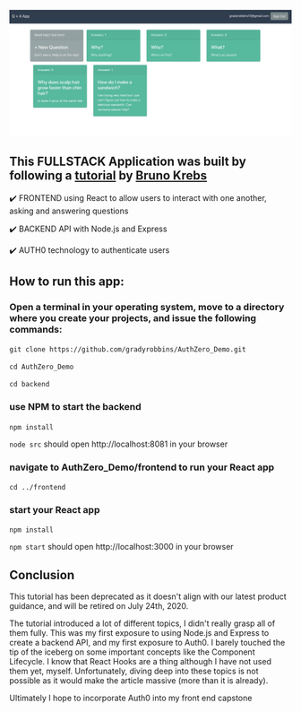 
![screenshot](./images/screenshot.png)


## This FULLSTACK Application was built by following a [tutorial](https://auth0.com/blog/react-tutorial-building-and-securing-your-first-app/)  by  [Bruno Krebs](https://auth0.com/blog/authors/bruno-krebs/)

:heavy_check_mark: FRONTEND using React to allow users to interact with one another, asking and answering questions

:heavy_check_mark: BACKEND API with Node.js and Express

:heavy_check_mark: AUTH0 technology to authenticate users 


## How to run this app:
### Open a terminal in your operating system, move to a directory where you create your projects, and issue the following commands:

```git clone https://github.com/gradyrobbins/AuthZero_Demo.git ```

```cd AuthZero_Demo```

```cd backend```

### use NPM to start the backend 
```npm install```

```node src``` should open http://localhost:8081 in your browser  

### navigate to AuthZero_Demo/frontend to run your React app

```cd ../frontend```

### start your React app
```npm install ```

```npm start``` should open http://localhost:3000 in your browser

## Conclusion 
This tutorial has been deprecated as it doesn't align with our latest product guidance, and will be retired on July 24th, 2020.  

The tutorial introduced a lot of different topics, I didn't really grasp all of them fully.  This was my first exposure to using Node.js and Express to create a backend API, and my first exposure to Auth0.  I barely touched the tip of the iceberg on some important concepts like the Component Lifecycle.  I know that React Hooks are a thing although I have not used them yet, myself.  Unfortunately, diving deep into these topics is not possible as it would make the article massive (more than it is already).  

Ultimately I hope to incorporate Auth0 into my front end capstone

